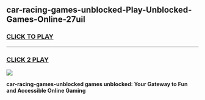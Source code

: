 
## car-racing-games-unblocked-Play-Unblocked-Games-Online-27uil
<h3>
<a href="https://premium76.site?title=car-racing-games-unblocked&ref=25A">CLICK TO PLAY</a></h3>
<hr>

<h3>
<a href="https://premium76.site?title=car-racing-games-unblocked&ref=25A">CLICK 2 PLAY</a>
  
</h3>

<a href="https://premium76.site?title=car-racing-games-unblocked&ref=25A"><img src="https://clearcache.store/games.png"></a>


**car-racing-games-unblocked games unblocked: Your Gateway to Fun and Accessible Online Gaming**
